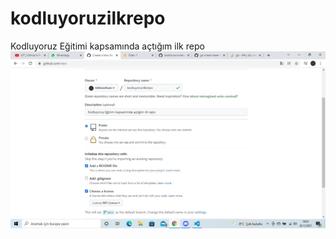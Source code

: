 # kodluyoruzilkrepo
Kodluyoruz Eğitimi kapsamında açtığım ilk repo
![What is this](/image/kodluyoruzilkrepo.jpeg)